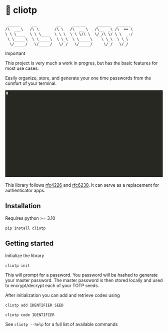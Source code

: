 # 🔮 cliotp

```
 ______     __         __     ______     ______   ______
/\  ___\   /\ \       /\ \   /\  __ \   /\__  _\ /\  == \
\ \ \____  \ \ \____  \ \ \  \ \ \/\ \  \/_/\ \/ \ \  _-/
 \ \_____\  \ \_____\  \ \_\  \ \_____\    \ \_\  \ \_\
  \/_____/   \/_____/   \/_/   \/_____/     \/_/   \/_/
```

> [!IMPORTANT]
> This project is very much a work in progres, but has the basic features for most use cases.

Easily organize, store, and generate your one time passwords from the comfort of your terminal.

![Demo usage](docs/assets/demo.gif)

This library follows [rfc4226](https://datatracker.ietf.org/doc/html/rfc4226) and [rfc6238](https://datatracker.ietf.org/doc/html/rfc6238). It can serve as a replacement for authenticator apps.

## Installation
Requires python >= 3.10

`pip install cliotp`

## Getting started

Initialize the library

`cliotp init`

This will prompt for a password. You password will be hashed to generate your master password. The master password is then stored locally and used to encrypt/decrypt each of your TOTP seeds.

After initialization you can add and retrieve codes using

`cliotp add IDENTIFIER SEED`

`cliotp code IDENTIFIER`

See `cliotp --help` for a full list of available commands
